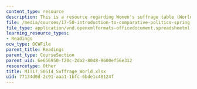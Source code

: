```yaml
---
content_type: resource
description: This is a resource regarding Women's suffrage table (World).
file: /media/courses/17-50-introduction-to-comparative-politics-spring-2014/77134d0d2c91aaa11bfc6bde1c48124f_MIT17_50S14_Suffrage_World.xlsx
file_type: application/vnd.openxmlformats-officedocument.spreadsheetml.sheet
learning_resource_types:
- Readings
ocw_type: OCWFile
parent_title: Readings
parent_type: CourseSection
parent_uid: 6e656950-f20c-2da2-8048-9600ef56e312
resourcetype: Other
title: MIT17_50S14_Suffrage_World.xlsx
uid: 77134d0d-2c91-aaa1-1bfc-6bde1c48124f
---
```

